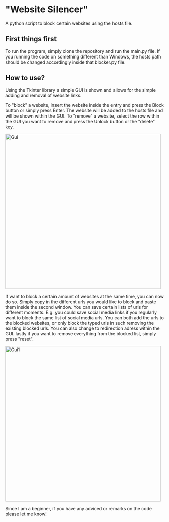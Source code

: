 # "Website Silencer"

A python script to block certain websites using the hosts file. 

## First things first
To run the program, simply clone the repository and run the main.py file.
If you running the code on something different than Windows, the hosts path should be changed accordingly inside that blocker.py file. 

## How to use?
Using the Tkinter library a simple GUI is shown and allows for the simple adding and removal of website links. 

To "block" a website, insert the website inside the entry and press the Block button or simply press Enter. The website will be added to the hosts file and will be shown within the GUI. To "remove" a website, select the row within the GUI you want to remove and press the Unlock button or the "delete" key. 

<img width="493" alt="Gui" src="https://user-images.githubusercontent.com/58997886/210121817-b7aa1440-7cc5-48b1-a6ba-39c208537f23.PNG">

If want to block a certain amount of websites at the same time, you can now do so. Simply copy in the different urls you would like to block and paste them inside the second window. You can save certain lists of urls for different moments. E.g. you could save social media links if you regularly want to block the same list of social media urls. 
You can both add the urls to the blocked websites, or only block the typed urls in such removing the existing blocked urls. You can also change to redirection adress within the GUI. 
lastly if you want to remove everything from the blocked list, simply press "reset". 

<img width="493" alt="Gui1" src="https://user-images.githubusercontent.com/58997886/210618639-babd3f96-2c82-4aeb-87ab-9c44b7f3dfde.png">

Since I am a beginner, if you have any adviced or remarks on the code please let me know!
